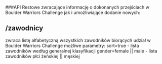 ###API Restowe zwracające informację o dokonanych przejściach w Boulder Warriors Challenge jak i umożliwiające dodanie nowych:

## /zawodnicy 
zwraca listę alfabetyczną wszystkich zawodników biorących udział w Boulder Warriors Challenge
możliwe parametry:
sort=true - lista zawodników według generalnej klasyfikacji
gender=female || male - lista zawodników płci żeńskiej || męskiej

